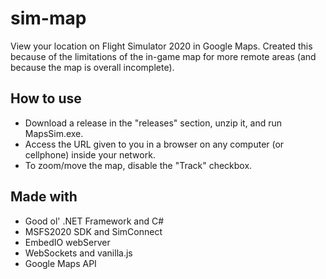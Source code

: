 # sim-map
View your location on Flight Simulator 2020 in Google Maps.
Created this because of the limitations of the in-game map for more remote areas (and because the map is overall incomplete).

## How to use
- Download a release in the "releases" section, unzip it, and run MapsSim.exe.
- Access the URL given to you in a browser on any computer (or cellphone) inside your network.
- To zoom/move the map, disable the "Track" checkbox.

## Made with
- Good ol' .NET Framework and C#
- MSFS2020 SDK and SimConnect
- EmbedIO webServer
- WebSockets and vanilla.js
- Google Maps API
